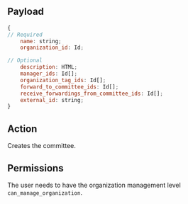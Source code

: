 ## Payload
```js
{
// Required
    name: string;
    organization_id: Id;

// Optional
    description: HTML;
    manager_ids: Id[];
    organization_tag_ids: Id[];
    forward_to_committee_ids: Id[];
    receive_forwardings_from_committee_ids: Id[];
    external_id: string;
}
```

## Action
Creates the committee.

## Permissions
The user needs to have the organization management level `can_manage_organization`.
